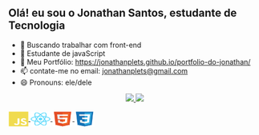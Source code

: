## Olá! eu sou o Jonathan Santos, estudante de Tecnologia

- 🔭 Buscando trabalhar com front-end 
- 🌱 Estudante de javaScript
- 🙂 Meu Portfólio: https://jonathanplets.github.io/portfolio-do-jonathan/
- 📫 contate-me no email: jonathanplets@gmail.com
- 😄 Pronouns: ele/dele

<div align="center">
  <a href="https://github.com/jonathanplets">
  <img height="150em" src="https://github-readme-stats.vercel.app/api?username=jonathanplets&show_icons=true&theme=dark&include_all_commits=true&count_private=true"/>
  <img height="150em" src="https://github-readme-stats.vercel.app/api/top-langs/?username=jonathanplets&layout=compact&langs_count=7&theme=dark"/>
</div>

<div style="display: inline_block"><br>
  <img align="center" alt="Jon-Js" height="30" width="40" src="https://raw.githubusercontent.com/devicons/devicon/master/icons/javascript/javascript-plain.svg">
  <img align="center" alt="Jon-React" height="30" width="40" src="https://raw.githubusercontent.com/devicons/devicon/master/icons/react/react-original.svg">
  <img align="center" alt="Jon-HTML" height="30" width="40" src="https://raw.githubusercontent.com/devicons/devicon/master/icons/html5/html5-original.svg">
  <img align="center" alt="Jon-CSS" height="30" width="40" src="https://raw.githubusercontent.com/devicons/devicon/master/icons/css3/css3-original.svg">

##

